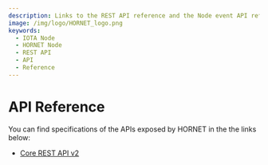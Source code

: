 ```yaml
---
description: Links to the REST API reference and the Node event API reference.
image: /img/logo/HORNET_logo.png
keywords:
  - IOTA Node
  - HORNET Node
  - REST API
  - API
  - Reference
---
```


# API Reference

You can find specifications of the APIs exposed by HORNET in the the links below:

- [Core REST API v2](https://github.com/iotaledger/tips/pull/57)
